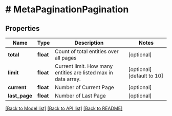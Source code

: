 # # MetaPaginationPagination

## Properties

Name | Type | Description | Notes
------------ | ------------- | ------------- | -------------
**total** | **float** | Count of total entities over all pages | [optional]
**limit** | **float** | Current limit. How many entities are listed max in data array. | [optional] [default to 10]
**current** | **float** | Number of Current Page | [optional]
**last_page** | **float** | Number of Last Page | [optional]

[[Back to Model list]](../../README.md#models) [[Back to API list]](../../README.md#endpoints) [[Back to README]](../../README.md)
